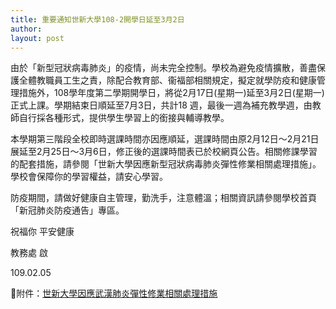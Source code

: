 ```yaml
---
title: 重要通知世新大學108-2開學日延至3月2日
author: 
layout: post
---
```


由於「新型冠狀病毒肺炎」的疫情，尚未完全控制。學校為避免疫情擴散，善盡保護全體教職員工生之責，除配合教育部、衞福部相關規定，擬定就學防疫和健康管理措施外，108學年度第二學期開學日，將從2月17日(星期一)延至3月2日(星期一)正式上課。學期結束日順延至7月3日，共計18 週，最後一週為補充教學週，由教師自行採各種形式，提供學生學習上的銜接與輔導教學。  

本學期第三階段全校即時選課時間亦因應順延，選課時間由原2月12日～2月21日展延至2月25日～3月6日，修正後的選課時間表已於校網頁公告。相關修課學習的配套措施，請參閱「世新大學因應新型冠狀病毒肺炎彈性修業相關處理措施」。學校會保障你的學習權益，請安心學習。   

防疫期間，請做好健康自主管理，勤洗手，注意體溫；相關資訊請參閱學校首頁「新冠肺炎防疫通告」專區。  

祝福你 平安健康   

教務處 啟

109.02.05

📃附件：[世新大學因應武漢肺炎彈性修業相關處理措施](https://e62.shu.edu.tw/download/世新大學因應武漢肺炎彈性修業相關處理措施.pdf)
